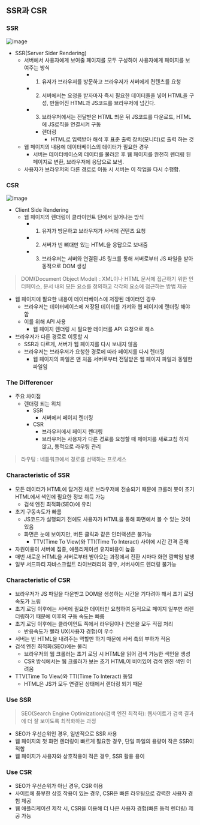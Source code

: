 ## SSR과 CSR

### SSR
![image](https://user-images.githubusercontent.com/102513932/193838963-f55db370-bbcf-44a0-9c8f-8a282515ff4e.png)
- SSR(Server Sider Rendering)
  - 서버에서 사용자에게 보여줄 페이지를 모두 구성하여 사용자에게 페이지를 보여주는 방식
    - 1. 유저가 브라우저를 방문하고 브라우저가 서버에게 컨텐츠를 요청
    - 2. 서버에서는 요청을 받자마자 즉시 필요한 데이터들을 넣어 HTML을 구성, 만들어진 HTML과 JS코드를 브라우저에 넘긴다.
    - 3. 브라우저에서는 전달받은 HTML 띄운 뒤 JS코드를 다운로드, HTML에 JS로직을 연결시켜 구동
      - 렌더링
        - HTML로 입력받아 해석 후 표준 출력 장치(모니터)로 출력 하는 것
  - 웹 페이지의 내용에 데이터베이스의 데이터가 필요한 경우
    - 서버는 데이터베이스의 데이터를 불러온 후 웹 페이지를 완전히 렌더링 된 페이지로 변환, 브라우저에 응답으로 보냄.
  - 사용자가 브라우저의 다른 경로로 이동 시 서버는 이 작업을 다시 수행함.

### CSR
![image](https://user-images.githubusercontent.com/102513932/193839540-30d024da-0b73-4ada-aed9-4d7d9f94eb63.png)
- Client Side Rendering
  - 웹 페이지의 렌더링이 클라이언트 단에서 일어나는 방식
    - 1. 유저가 방문하고 브라우저가 서버에 컨텐츠 요청
    - 2. 서버가 빈 뼈대만 있는 HTML을 응답으로 보내줌
    - 3. 브라우저는 서버와 연결된 JS 링크를 통해 서버로부터 JS 파일을 받아 동적으로 DOM 생성
> DOM(Document Object Model) : XML이나 HTML 문서에 접근하기 위한 인터페이스, 문서 내의 모든 요소를 정의하고 각각의 요소에 접근하는 방법 제공
  - 웹 페이지에 필요한 내용이 데이터베이스에 저장된 데이터인 경우
    - 브라우저는 데이터베이스에 저장된 데이터를 가져와 웹 페이지에 랜더링 해야 함
    - 이를 위해 API 사용
      - 웹 페이지 렌더링 시 필요한 데이터를 API 요청으로 해소
  - 브라우저가 다른 경로로 이동할 시
    - SSR과 다르게, 서버가 웹 페이지를 다시 보내지 않음
    - 브라우저는 브라우저가 요청한 경로에 따라 페이지를 다시 렌더링
      - 웹 페이지의 파일은 맨 처음 서버로부터 전달받은 웹 페이지 파일과 동일한 파일임

### The Differencer
- 주요 차이점
  - 렌더링 되는 위치
    - SSR
      - 서버에서 페이지 렌더링
    - CSR
      - 브라우저에서 페이지 렌더링
      - 브라우저는 사용자가 다른 경로를 요청할 때 페이지를 새로고침 하지 않고, 동적으로 라우팅 관리
> 라우팅 : 네틑워크에서 경로를 선택하는 프로세스

### Characteristic of SSR
- 모든 데이터가 HTML에 담겨진 채로 브라우저에 전송되기 때문에 크롤러 봇이 초기 HTML에서 색인에 필요한 정보 취득 가능
  - 검색 엔진 최적화(SEO)에 유리
- 초기 구동속도가 빠름
  - JS코드가 실행되기 전에도 사용자가 HTML을 통해 화면에서 볼 수 있는 것이 있음
  - 화면은 눈에 보이지만, 버튼 클릭과 같은 인터랙션은 불가능
    - TTV(Time To View)와 TTI(Time To Interact) 사이에 시간 간격 존재
- 자원이용이 서버에 집중, 애플리케이션 유지비용이 높음
- 매번 새로운 HTML을 서버로부터 받아오는 과정에서 전환 시마다 화면 깜빡임 발생
- 일부 서드파티 자바스크립트 라이브러리의 경우, 서버사이드 렌더링 불가능

### Characteristic of CSR
- 브라우저가 JS 파일을 다운받고 DOM을 생성하는 시간을 기다려야 해서 초기 로딩 속도가 느림
- 초기 로딩 이후에는 서버에 필요한 데이터만 요청하여 동적으로 페이지 일부만 리렌더링하기 때문에 이후의 구동 속도는 빠름
- 초기 로딩 이후에는 클라이언트 쪽에서 라우팅이나 연산을 모두 직접 처리
  - 반응속도가 빨라 UX(사용자 경험)이 우수
- 서버는 빈 HTML을 내려주는 역할만 하기 때문에 서버 측의 부하가 적음
- 검색 엔진 최적화(SEO)에는 불리
  - 브라우저의 웹 크롤러는 초기 로딩 시 HTML을 읽어 검색 가능한 색인을 생성
  - CSR 방식에서는 웹 크롤러가 보는 초기 HTML이 비어있어 검색 엔진 색인 어려움
- TTV(Time To View)와 TTI(Time To Interact) 동일
  - HTML은 JS가 모두 연결된 상태에서 렌더링 되기 때문

### Use SSR
> SEO(Search Engine Optimization)(검색 엔진 최적화): 웹사이트가 검색 결과에 더 잘 보이도록 최적화하는 과정

- SEO가 우선순위인 경우, 일반적으로 SSR 사용
- 웹 페이지의 첫 화면 렌더링이 빠르게 필요한 경우, 단일 파일의 용량이 작은 SSR이 적합
- 웹 페이지가 사용자와 상호작용이 적은 경우, SSR 활용 용이

### Use CSR
- SEO가 우선순위가 아닌 경우, CSR 이용
- 사이트에 풍부한 상호 작용이 있는 경우, CSR은 빠른 라우팅으로 강력한 사용자 경험 제공
- 웹 애플리케이션 제작 시, CSR을 이용해 더 나은 사용자 경험(빠른 동적 렌더링) 제공 가능